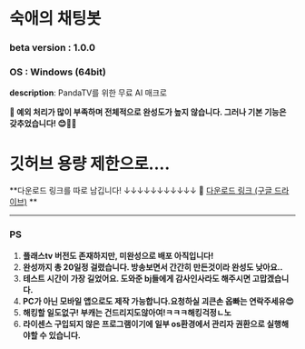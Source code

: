 # 숙애의 채팅봇

### beta version : 1.0.0
### OS : Windows (64bit)
**description**: PandaTV를 위한 무료 AI 매크로 


**🚨 예외 처리가 많이 부족하며 전체적으로 완성도가 높지 않습니다. 
그러나 기본 기능은 갖추었습니다! 😊🤣🤣**

# 깃허브 용량 제한으로....
**다운로드 링크를 따로 남깁니다! ↓↓↓↓↓↓↓↓↓↓↓
🔗 [다운로드 링크 (구글 드라이브)](https://drive.google.com/file/d/1PNFWe_Ijrs_mX8ByTat0lDC-i51TJZ-r/view?usp=drive_link)
**



---

### PS

1. **플래스tv 버전도 존재하지만, 미완성으로 배포 아직입니다!**
2. **완성까지 총 20일정 걸렸습니다. 방송보면서 간간히 만든것이라 완성도 낮아요..**
3. **테스트 시간이 가장 길었어요. 도와준 bj들에게 감사인사라도 해주시면 고맙겠습니다.**
4. **PC가 아닌 모바일 앱으로도 제작 가능합니다.요청하실 괴큰손 옵빠는 연락주세유😍**
5. **해킹할 일도없구! 부캐는 건드리지도않아여!ㅋㅋㅋ해킹걱정ㄴ노**
6. **라이센스 구입되지 않은 프로그램이기에 일부 os환경에서 관리자 권환으로 실행해야할 수 있습니다.**
